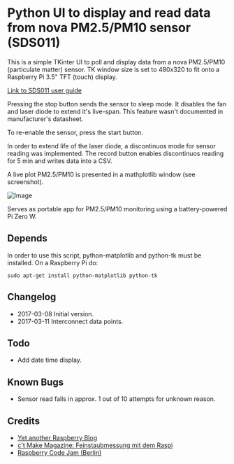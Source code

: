 # Python UI to display and read data from nova PM2.5/PM10 sensor (SDS011)

This is a simple TKinter UI to poll and display data from a nova PM2.5/PM10
 (particulate matter) sensor. TK window size is set to 480x320 to fit onto a Raspberry Pi 3.5"
TFT (touch) display.

[Link to SDS011 user guide](http://www.inovafitness.com/software/SDS011%20laser%20PM2.5%20sensor%20specification-V1.3.pdf)

Pressing the stop button sends the sensor to sleep mode. It disables the fan
and laser diode to extend it's live-span. This feature wasn't documented in
 manufacturer's datasheet.

To re-enable the sensor, press the start button.

In order to extend life of the laser diode, a discontinuos mode for sensor reading
 was implemented. The record button enables discontinuos reading for 5 min and writes 
data into a CSV. 

A live plot PM2.5/PM10 is presented in a mathplotlib window
 (see screenshot).

![Image](https://github.com/luetzel/sds011/blob/master/screenshot.png)

Serves as portable app for PM2.5/PM10 monitoring using a battery-powered
Pi Zero W.

## Depends

In order to use this script, python-matplotlib and python-tk must be installed. 
On a Raspberry Pi do:

```
sudo apt-get install python-matplotlib python-tk
```

## Changelog

* 2017-03-08	Initial version.
* 2017-03-11	Interconnect data points.

## Todo

* Add date time display.

## Known Bugs

* Sensor read fails in approx. 1 out of 10 attempts for unknown reason.

## Credits

* [Yet another Raspberry Blog](http://raspberryblog.de)
* [c't Make Magazine: Feinstaubmessung mit dem Raspi](https://www.heise.de/make/inhalt/2016/14/026/)
* [Raspberry Code Jam (Berlin)](http://raspberryjamberlin.de/)

